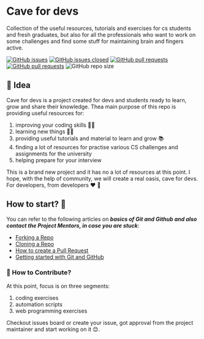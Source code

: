 # Cave for devs 
Collection of the useful resources, tutorials and exercises for cs students and fresh graduates, but also for all the professionals who want to work on some challenges and find some stuff for maintaining brain and fingers active.


[![GitHub issues](https://img.shields.io/github/issues/NenadPantelic/cave-for-devs.svg)](https://github.com/NenadPantelic/cave-for-devs/issues)
[![GitHub issues closed](https://img.shields.io/github/issues-closed/NenadPantelic/cave-for-devs.svg)](https://github.com/NenadPantelic/cave-for-devs/issues?q=is%3Aissue+is%3Aclosed)
[![GitHub pull requests](https://img.shields.io/github/issues-pr/NenadPantelic/cave-for-devs.svg)](https://github.com/NenadPantelic/cave-for-devspulls)
[![GitHub pull requests](https://img.shields.io/github/issues-pr-closed/NenadPantelic/cave-for-devs.svg)](https://github.com/NenadPantelic/cave-for-devspulls?q=is%3Apr+is%3Aclosed) ![GitHub repo size](https://img.shields.io/github/repo-size/NenadPantelic/cave-for-devs?color=yellow)

## 📑 Idea

Cave for devs is a project created for devs and students ready to learn, grow and share their knowledge. Thea main purpose of this repo is providing useful resources for:
1. improving your coding skills :technologist:
2. learning new things :student:
3. providing useful tutorials and material to learn and grow :books:
4. finding a lot of resources for practise various CS challenges and assignments for the university 
5. helping prepare for your interview

This is a brand new project and it has no a lot of resources at this point. I hope, with the help of community, we will create a real oasis, cave for devs. For developers, from developers :heart: :handshake: 

## How to start? :beginner:
You can refer to the following articles on **_basics of Git and Github and also contact the Project Mentors, in case you are stuck_**:

- [Forking a Repo](https://help.github.com/en/github/getting-started-with-github/fork-a-repo)
- [Cloning a Repo](https://help.github.com/en/desktop/contributing-to-projects/creating-a-pull-request)
- [How to create a Pull Request](https://opensource.com/article/19/7/create-pull-request-github)
- [Getting started with Git and GitHub](https://towardsdatascience.com/getting-started-with-git-and-github-6fcd0f2d4ac6)


### 📝 How to Contribute?

At this point, focus is on three segments:
1. coding exercises
2. automation scripts
3. web programming exercises

Checkout issues board or create your issue, got approval from the project maintainer and start working on it :blush:.
